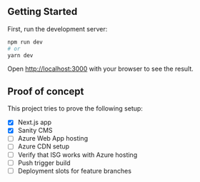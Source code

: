 ## Getting Started

First, run the development server:

```bash
npm run dev
# or
yarn dev
```

Open [http://localhost:3000](http://localhost:3000) with your browser to see the result.

## Proof of concept

This project tries to prove the following setup:

- [x] Next.js app
- [x] Sanity CMS
- [ ] Azure Web App hosting
- [ ] Azure CDN setup
- [ ] Verify that ISG works with Azure hosting
- [ ] Push trigger build
- [ ] Deployment slots for feature branches
